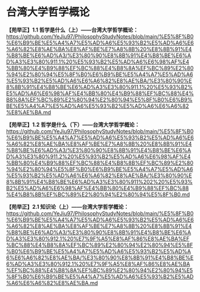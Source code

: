 # 台湾大学哲学概论

**【苑举正】1.1 哲学是什么（上）——台湾大学哲学概论：**
https://github.com/YeJiu97/PhilosophyStudyNotes/blob/main/%E5%8F%B0%E6%B9%BE%E5%A4%A7%E5%AD%A6%E5%93%B2%E5%AD%A6%E6%A6%82%E8%AE%BA%E8%AF%BE%E7%A8%8B%20%E8%8B%91%E4%B8%BE%E6%AD%A3/%E3%80%90%E8%8B%91%E4%B8%BE%E6%AD%A3%E3%80%911.1%20%E5%93%B2%E5%AD%A6%E6%98%AF%E4%BB%80%E4%B9%88%EF%BC%88%E4%B8%8A%EF%BC%89%E2%80%94%E2%80%94%E5%8F%B0%E6%B9%BE%E5%A4%A7%E5%AD%A6%E5%93%B2%E5%AD%A6%E6%A6%82%E8%AE%BA/%E3%80%90%E8%8B%91%E4%B8%BE%E6%AD%A3%E3%80%911.1%20%E5%93%B2%E5%AD%A6%E6%98%AF%E4%BB%80%E4%B9%88%EF%BC%88%E4%B8%8A%EF%BC%89%E2%80%94%E2%80%94%E5%8F%B0%E6%B9%BE%E5%A4%A7%E5%AD%A6%E5%93%B2%E5%AD%A6%E6%A6%82%E8%AE%BA.md

**【苑举正】1.2 哲学是什么（下）——台湾大学哲学概论：**
https://github.com/YeJiu97/PhilosophyStudyNotes/blob/main/%E5%8F%B0%E6%B9%BE%E5%A4%A7%E5%AD%A6%E5%93%B2%E5%AD%A6%E6%A6%82%E8%AE%BA%E8%AF%BE%E7%A8%8B%20%E8%8B%91%E4%B8%BE%E6%AD%A3/%E3%80%90%E8%8B%91%E4%B8%BE%E6%AD%A3%E3%80%911.2%20%E5%93%B2%E5%AD%A6%E6%98%AF%E4%BB%80%E4%B9%88%EF%BC%88%E4%B8%8B%EF%BC%89%E2%80%94%E2%80%94%E5%8F%B0%E6%B9%BE%E5%A4%A7%E5%AD%A6%E5%93%B2%E5%AD%A6%E6%A6%82%E8%AE%BA/%E3%80%90%E8%8B%91%E4%B8%BE%E6%AD%A3%E3%80%911%202%20%E5%93%B2%E5%AD%A6%E6%98%AF%E4%BB%80%E4%B9%88%EF%BC%88%E4%B8%8B%EF%BC%89%E2%80%94%E2%80%94%E5%8F%B0.md

**【苑举正】2.1 知识论（上）——台湾大学哲学概论：**
https://github.com/YeJiu97/PhilosophyStudyNotes/blob/main/%E5%8F%B0%E6%B9%BE%E5%A4%A7%E5%AD%A6%E5%93%B2%E5%AD%A6%E6%A6%82%E8%AE%BA%E8%AF%BE%E7%A8%8B%20%E8%8B%91%E4%B8%BE%E6%AD%A3/%E3%80%90%E8%8B%91%E4%B8%BE%E6%AD%A3%E3%80%912.1%20%E7%9F%A5%E8%AF%86%E8%AE%BA%EF%BC%88%E4%B8%8A%EF%BC%89%E2%80%94%E2%80%94%E5%8F%B0%E6%B9%BE%E5%A4%A7%E5%AD%A6%E5%93%B2%E5%AD%A6%E6%A6%82%E8%AE%BA/%E3%80%90%E8%8B%91%E4%B8%BE%E6%AD%A3%E3%80%912.1%20%E7%9F%A5%E8%AF%86%E8%AE%BA%EF%BC%88%E4%B8%8A%EF%BC%89%E2%80%94%E2%80%94%E5%8F%B0%E6%B9%BE%E5%A4%A7%E5%AD%A6%E5%93%B2%E5%AD%A6%E6%A6%82%E8%AE%BA.md

